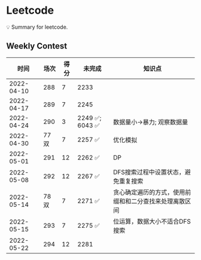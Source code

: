 # Leetcode
💡 Summary for leetcode.

## Weekly Contest

| 时间 | 场次 | 得分 | 未完成 | 知识点|
| ---- | ---- | ---- | ---- | ---- |
| 2022-04-10 | 288 | 7 | 2233 | |
| 2022-04-17 | 289 | 7 | 2245 | |
| 2022-04-24 | 290 | 3 | 2249 ✅; 6043 ✅| 数据量小->暴力; 观察数据量 |
| 2022-04-30 | 77双 | 7 | 2257 ✅ |优化模拟|
| 2022-05-01 | 291 | 12 | 2262 ✅ | DP |
| 2022-05-08 | 292 | 12 | 2267 ✅ | DFS搜索过程中设置状态，避免重复搜索 |
| 2022-05-14 | 78双 | 7 | 2271 ✅| 贪心确定遍历的方式，使用前缀和和二分查找来处理离散区间 |
| 2022-05-15 | 293 | 7 | 2275 ✅| 位运算，数据大小不适合DFS搜索 |
| 2022-05-22 | 294 | 12 | 2281 | |
 












